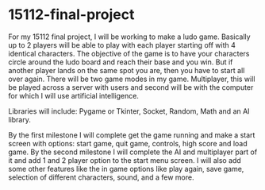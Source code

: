 # 15112-final-project
For my 15112 final project, I will be working to make a ludo game. Basically up to 2 players will
be able to play with each player starting off with 4 identical characters. The objective of the
game is to have your characters circle around the ludo board and reach their base and you win.
But if another player lands on the same spot you are, then you have to start all over again. There
will be two game modes in my game. Multiplayer, this will be played across a server with users
and second will be with the computer for which I will use artificial intelligence.

Libraries will include: Pygame or Tkinter, Socket, Random, Math and an AI library. 

By the first milestone I will complete get the game running and make a start screen with options:
start game, quit game, controls, high score and load game.
 By the second milestone I will complete the AI and multiplayer part of it and add 1 and 2 player 
 option to the start menu screen. I will also add some other features like the in game options like play again,
 save game, selection of different characters, sound, and a few more.
